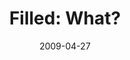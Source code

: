 ---
layout: music 
title: "Filled: What?"
series: "Filled"
date: 2009-04-27 
description: "Chuck Mingo discusses the role of the Holy Spirit in the life of a Jesus follower."
audio: "http://s3.amazonaws.com/crossroadsaudiomessages/Filled2.mp3"
audio-duration: "35:06"
src: "http://www.crossroads.net/players/media/series/190x110_Filled.jpg"
---